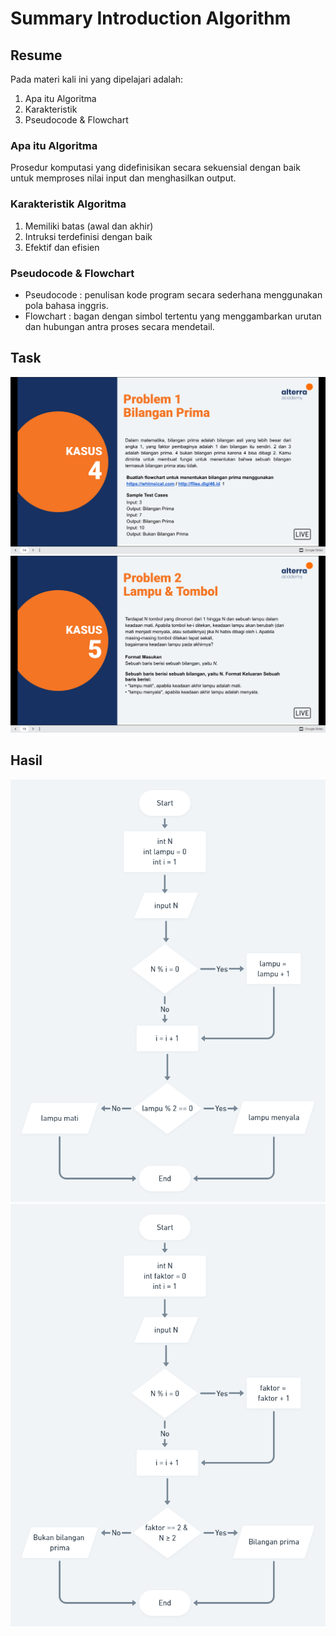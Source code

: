 # Summary Introduction Algorithm

## Resume
Pada materi kali ini yang dipelajari adalah:
1. Apa itu Algoritma
2. Karakteristik
3. Pseudocode & Flowchart

### Apa itu Algoritma
Prosedur komputasi yang didefinisikan secara sekuensial dengan baik untuk memproses nilai input dan menghasilkan output.

### Karakteristik Algoritma
1. Memiliki batas (awal dan akhir)
2. Intruksi terdefinisi dengan baik
3. Efektif dan efisien

### Pseudocode & Flowchart
- Pseudocode : penulisan kode program secara sederhana menggunakan pola bahasa inggris.
- Flowchart : bagan dengan simbol tertentu yang menggambarkan urutan dan hubungan antra proses secara mendetail. 

## Task
![tugas1](./screenshots/task1.png)
![tugas2](./screenshots/task2.png)

## Hasil
![lampu](./screenshots/flowlampu.png)
![lampu](./screenshots/flowprima.png)

